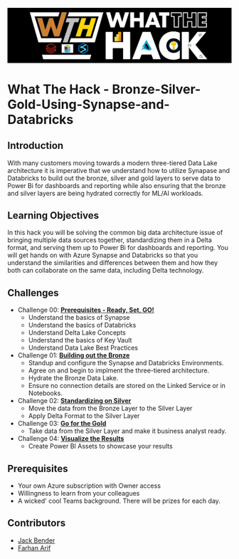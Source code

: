 ![picture alt](img/WTH.png)

# What The Hack - Bronze-Silver-Gold-Using-Synapse-and-Databricks

## Introduction

With many customers moving towards a modern three-tiered Data Lake architecture it is imperative that we understand how to utilize Synapase and Databricks to build out the bronze, silver and gold layers to serve data to Power Bi for dashboards and reporting while also ensuring that the bronze and silver layers are being hydrated correctly for ML/AI workloads.

## Learning Objectives

In this hack you will be solving the common big data architecture issue of bringing multiple data sources together, standardizing them in a Delta format, and serving them up to Power Bi for dashboards and reporting.  You will get hands on with Azure Synapse and Databricks so that you understand the similarities and differences between them and how they both can collaborate on the same data, including Delta technology.

## Challenges

- Challenge 00: **[Prerequisites - Ready, Set, GO!](Student/Challenge-00.md)**
	 - Understand the basics of Synapse
	 - Understand the basics of Databricks
	 - Understand Delta Lake Concepts
	 - Understand the basics of Key Vault
	 - Understand Data Lake Best Practices
- Challenge 01: **[Building out the Bronze](Student/Challenge-01.md)**
	 - Standup and configure the Synapse and Databricks Environments.
	 - Agree on and begin to implment the three-tiered architecture. 
	 - Hydrate the Bronze Data Lake.
	 - Ensure no connection details are stored on the Linked Service or in Notebooks.
- Challenge 02: **[Standardizing on Silver](Student/Challenge-02.md)**
	 - Move the data from the Bronze Layer to the Silver Layer 
	 - Apply Delta Format to the Silver Layer
- Challenge 03: **[Go for the Gold](Student/Challenge-03.md)**
	 - Take data from the Silver Layer and make it business analyst ready.
- Challenge 04: **[Visualize the Results](Student/Challenge-04.md)**
	 - Create Power BI Assets to showcase your results

## Prerequisites

- Your own Azure subscription with Owner access
- Willingness to learn from your colleagues
- A wicked' cool Teams background.  There will be prizes for each day.

## Contributors

- [Jack Bender](https://www.linkedin.com/in/jack-bender/)
- [Farhan Arif](https://www.linkedin.com/in/frhnarif/)
